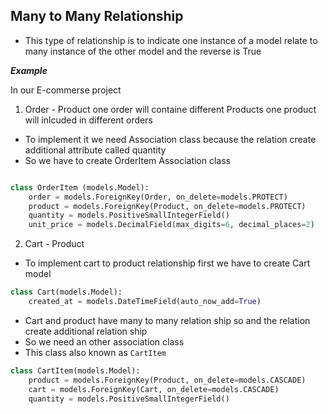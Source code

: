 ## Many to Many Relationship

- This type of relationship is to indicate one instance of a model relate to many instance of the other model and the reverse is True

___Example___

 In our E-commerse project
1. Order - Product
    one order will containe different Products
    one product will inlcuded in different orders

- To implement it we need Association class because the relation create additional attribute called quantity
- So we have to create OrderItem Association class

```python

class OrderItem (models.Model):
    order = models.ForeignKey(Order, on_delete=models.PROTECT)
    product = models.ForeignKey(Product, on_delete=models.PROTECT)
    quantity = models.PositiveSmallIntegerField()
    unit_price = models.DecimalField(max_digits=6, decimal_places=2)

```

2. Cart - Product

- To implement cart to product relationship first we have to create Cart model

```python
class Cart(models.Model):
    created_at = models.DateTimeField(auto_now_add=True)
```

- Cart and product have many to many relation ship so and the relation create additional relation ship
- So we need an other association class
- This class also known as `CartItem` 

```python
class CartItem(models.Model):
    product = models.ForeignKey(Product, on_delete=models.CASCADE)
    cart = models.ForeignKey(Cart, on_delete=models.CASCADE)
    quantity = models.PositiveSmallIntegerField()
```